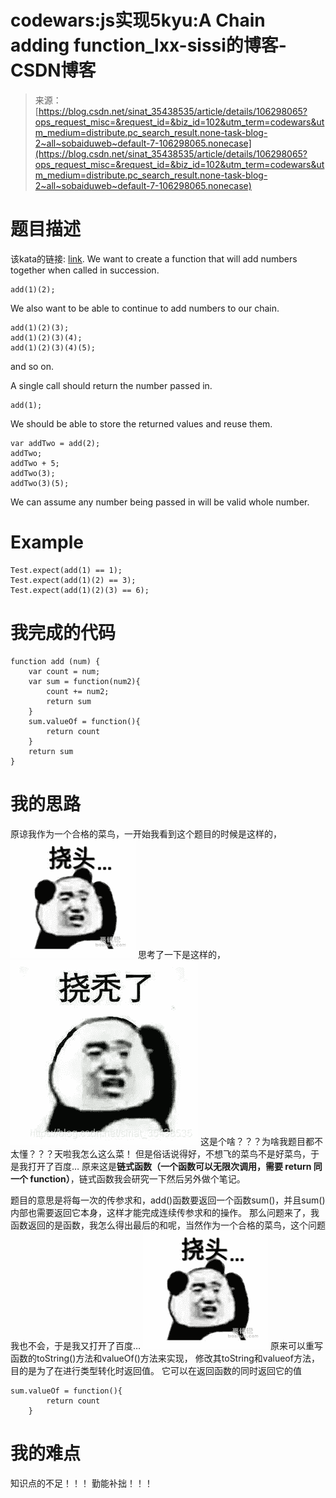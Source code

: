<!--yml
category: codewars
date: 2022-08-13 11:44:31
-->

# codewars:js实现5kyu:A Chain adding function_lxx-sissi的博客-CSDN博客

> 来源：[https://blog.csdn.net/sinat_35438535/article/details/106298065?ops_request_misc=&request_id=&biz_id=102&utm_term=codewars&utm_medium=distribute.pc_search_result.none-task-blog-2~all~sobaiduweb~default-7-106298065.nonecase](https://blog.csdn.net/sinat_35438535/article/details/106298065?ops_request_misc=&request_id=&biz_id=102&utm_term=codewars&utm_medium=distribute.pc_search_result.none-task-blog-2~all~sobaiduweb~default-7-106298065.nonecase)

# 题目描述

该kata的链接: [link](https://www.codewars.com/kata/539a0e4d85e3425cb0000a88).
We want to create a function that will add numbers together when called in succession.

```
add(1)(2); 
```

We also want to be able to continue to add numbers to our chain.

```
add(1)(2)(3); 
add(1)(2)(3)(4); 
add(1)(2)(3)(4)(5); 
```

and so on.

A single call should return the number passed in.

```
add(1); 
```

We should be able to store the returned values and reuse them.

```
var addTwo = add(2);
addTwo; 
addTwo + 5; 
addTwo(3); 
addTwo(3)(5); 
```

We can assume any number being passed in will be valid whole number.

# Example

```
Test.expect(add(1) == 1);
Test.expect(add(1)(2) == 3);
Test.expect(add(1)(2)(3) == 6); 
```

# 我完成的代码

```
function add (num) {
    var count = num;
    var sum = function(num2){ 
        count += num2;
        return sum
    }
    sum.valueOf = function(){
        return count  
    }
    return sum
} 
```

# 我的思路

原谅我作为一个合格的菜鸟，一开始我看到这个题目的时候是这样的，![在这里插入图片描述](img/734578c9b4f26734e6e8ad69901d1574.png)
思考了一下是这样的，![在这里插入图片描述](img/8799cd4eaca69b12fff14d85407387d5.png)
这是个啥？？？为啥我题目都不太懂？？？天啦我怎么这么菜！
但是俗话说得好，不想飞的菜鸟不是好菜鸟，于是我打开了百度…
原来这是**链式函数（一个函数可以无限次调用，需要 return 同一个 function）**，链式函数我会研究一下然后另外做个笔记。

题目的意思是将每一次的传参求和，add()函数要返回一个函数sum()，并且sum()内部也需要返回它本身，这样才能完成连续传参求和的操作。
那么问题来了，我函数返回的是函数，我怎么得出最后的和呢，当然作为一个合格的菜鸟，这个问题我也不会，于是我又打开了百度…
![在这里插入图片描述](img/734578c9b4f26734e6e8ad69901d1574.png)
原来可以重写函数的toString()方法和valueOf()方法来实现，
修改其toString和valueof方法，目的是为了在进行类型转化时返回值。
它可以在返回函数的同时返回它的值

```
sum.valueOf = function(){
        return count  
    } 
```

# 我的难点

知识点的不足！！！
勤能补拙！！！